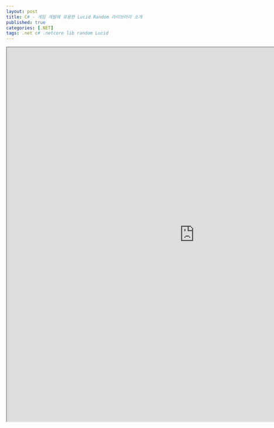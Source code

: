 ```yaml
---
layout: post
title: C# - 게임 개발에 유용한 Lucid Random 라이브러리 소개
published: true
categories: [.NET]
tags: .net c# .netcore lib random Lucid
---  
```

<iframe width="1024" height="1024" src="https://docs.google.com/document/d/e/2PACX-1vTx8TuKVHf_YmEMMFtS6R2qLkIMUu1WMFPt1_XG1ujJCFRKdgHaTpAiI3mkjVxaHBphL_8kAveJB_E2/pub?embedded=true"></iframe>    
   